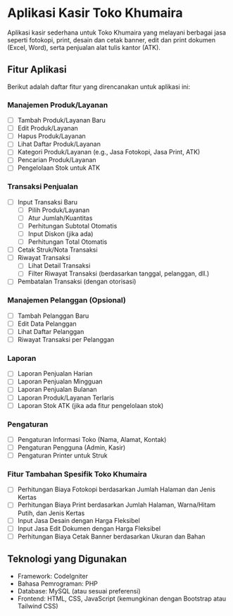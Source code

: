 # Aplikasi Kasir Toko Khumaira

Aplikasi kasir sederhana untuk Toko Khumaira yang melayani berbagai jasa seperti fotokopi, print, desain dan cetak banner, edit dan print dokumen (Excel, Word), serta penjualan alat tulis kantor (ATK).

## Fitur Aplikasi

Berikut adalah daftar fitur yang direncanakan untuk aplikasi ini:

### Manajemen Produk/Layanan
- [ ] Tambah Produk/Layanan Baru
- [ ] Edit Produk/Layanan
- [ ] Hapus Produk/Layanan
- [ ] Lihat Daftar Produk/Layanan
- [ ] Kategori Produk/Layanan (e.g., Jasa Fotokopi, Jasa Print, ATK)
- [ ] Pencarian Produk/Layanan
- [ ] Pengelolaan Stok untuk ATK

### Transaksi Penjualan
- [ ] Input Transaksi Baru
    - [ ] Pilih Produk/Layanan
    - [ ] Atur Jumlah/Kuantitas
    - [ ] Perhitungan Subtotal Otomatis
    - [ ] Input Diskon (jika ada)
    - [ ] Perhitungan Total Otomatis
- [ ] Cetak Struk/Nota Transaksi
- [ ] Riwayat Transaksi
    - [ ] Lihat Detail Transaksi
    - [ ] Filter Riwayat Transaksi (berdasarkan tanggal, pelanggan, dll.)
- [ ] Pembatalan Transaksi (dengan otorisasi)

### Manajemen Pelanggan (Opsional)
- [ ] Tambah Pelanggan Baru
- [ ] Edit Data Pelanggan
- [ ] Lihat Daftar Pelanggan
- [ ] Riwayat Transaksi per Pelanggan

### Laporan
- [ ] Laporan Penjualan Harian
- [ ] Laporan Penjualan Mingguan
- [ ] Laporan Penjualan Bulanan
- [ ] Laporan Produk/Layanan Terlaris
- [ ] Laporan Stok ATK (jika ada fitur pengelolaan stok)

### Pengaturan
- [ ] Pengaturan Informasi Toko (Nama, Alamat, Kontak)
- [ ] Pengaturan Pengguna (Admin, Kasir)
- [ ] Pengaturan Printer untuk Struk

### Fitur Tambahan Spesifik Toko Khumaira
- [ ] Perhitungan Biaya Fotokopi berdasarkan Jumlah Halaman dan Jenis Kertas
- [ ] Perhitungan Biaya Print berdasarkan Jumlah Halaman, Warna/Hitam Putih, dan Jenis Kertas
- [ ] Input Jasa Desain dengan Harga Fleksibel
- [ ] Input Jasa Edit Dokumen dengan Harga Fleksibel
- [ ] Perhitungan Biaya Cetak Banner berdasarkan Ukuran dan Bahan

## Teknologi yang Digunakan
- Framework: CodeIgniter
- Bahasa Pemrograman: PHP
- Database: MySQL (atau sesuai preferensi)
- Frontend: HTML, CSS, JavaScript (kemungkinan dengan Bootstrap atau Tailwind CSS)
